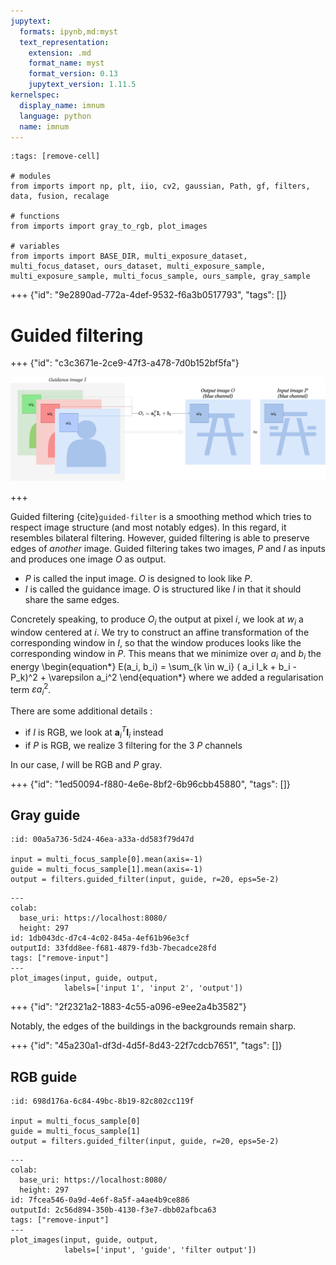 ```yaml
---
jupytext:
  formats: ipynb,md:myst
  text_representation:
    extension: .md
    format_name: myst
    format_version: 0.13
    jupytext_version: 1.11.5
kernelspec:
  display_name: imnum
  language: python
  name: imnum
---
```


```{code-cell} ipython3
:tags: [remove-cell]

# modules
from imports import np, plt, iio, cv2, gaussian, Path, gf, filters, data, fusion, recalage

# functions
from imports import gray_to_rgb, plot_images

# variables
from imports import BASE_DIR, multi_exposure_dataset, multi_focus_dataset, ours_dataset, multi_exposure_sample, multi_exposure_sample, multi_focus_sample, ours_sample, gray_sample
```

+++ {"id": "9e2890ad-772a-4def-9532-f6a3b0517793", "tags": []}

# Guided filtering

+++ {"id": "c3c3671e-2ce9-47f3-a478-7d0b152bf5fa"}

![guided_filter_schematic.png](images/guided_filter_schematic.png)

+++

Guided filtering {cite}`guided-filter` is a smoothing method which tries to respect image structure (and most notably edges). In this regard, it resembles bilateral filtering. However, guided filtering is able to preserve edges of *another* image.
Guided filtering takes two images, $P$ and $I$ as inputs and produces one image $O$ as output.
- $P$ is called the input image. $O$ is designed to look like $P$.
- $I$ is called the guidance image. $O$ is structured like $I$ in that it should share the same edges.

Concretely speaking, to produce $O_i$ the output at pixel $i$, we look at $w_i$ a window centered at $i$. We try to construct an affine transformation of the corresponding window in $I$, so that the window produces looks like the corresponding window in $P$. This means that we minimize over $a_i$ and $b_i$ the energy
\begin{equation*}
E(a_i, b_i) = \sum_{k \in w_i} ( a_i I_k + b_i - P_k)^2 + \varepsilon a_i^2
\end{equation*}
where we added a regularisation term $\varepsilon a_i^2$.

There are some additional details :
- if $I$ is RGB, we look at $\mathbf{a}_i^T \mathbf{I}_i$ instead
- if $P$ is RGB, we realize 3 filtering for the 3 $P$ channels

In our case, $I$ will be RGB and $P$ gray.

+++ {"id": "1ed50094-f880-4e6e-8bf2-6b96cbb45880", "tags": []}

## Gray guide

```{code-cell} ipython3
:id: 00a5a736-5d24-46ea-a33a-dd583f79d47d

input = multi_focus_sample[0].mean(axis=-1)
guide = multi_focus_sample[1].mean(axis=-1)
output = filters.guided_filter(input, guide, r=20, eps=5e-2)
```

```{code-cell} ipython3
---
colab:
  base_uri: https://localhost:8080/
  height: 297
id: 1db043dc-d7c4-4c02-845a-4ef61b96e3cf
outputId: 33fdd8ee-f681-4879-fd3b-7becadce28fd
tags: ["remove-input"]
---
plot_images(input, guide, output,
            labels=['input 1', 'input 2', 'output'])
```

+++ {"id": "2f2321a2-1883-4c55-a096-e9ee2a4b3582"}

Notably, the edges of the buildings in the backgrounds remain sharp.

+++ {"id": "45a230a1-df3d-4d5f-8d43-22f7cdcb7651", "tags": []}

## RGB guide

```{code-cell} ipython3
:id: 698d176a-6c84-49bc-8b19-82c802cc119f

input = multi_focus_sample[0]
guide = multi_focus_sample[1]
output = filters.guided_filter(input, guide, r=20, eps=5e-2)
```

```{code-cell} ipython3
---
colab:
  base_uri: https://localhost:8080/
  height: 297
id: 7fcea546-0a9d-4e6f-8a5f-a4ae4b9ce886
outputId: 2c56d894-350b-4130-f3e7-dbb02afbca63
tags: ["remove-input"]
---
plot_images(input, guide, output,
            labels=['input', 'guide', 'filter output'])
```
